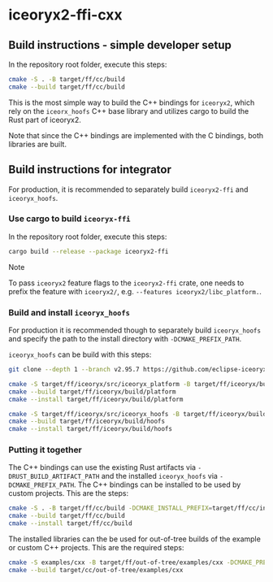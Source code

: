 # iceoryx2-ffi-cxx

## Build instructions - simple developer setup

In the repository root folder, execute this steps:

```bash
cmake -S . -B target/ff/cc/build
cmake --build target/ff/cc/build
```

This is the most simple way to build the C++ bindings for `iceoryx2`, which rely
on the `iceorx_hoofs` C++ base library and utilizes cargo to build the Rust part
of iceoryx2.

Note that since the C++ bindings are implemented with the C bindings, both
libraries are built.

## Build instructions for integrator

For production, it is recommended to separately build `iceoryx2-ffi` and
`iceoryx_hoofs`.

### Use cargo to build `iceoryx-ffi`

In the repository root folder, execute this steps:

```bash
cargo build --release --package iceoryx2-ffi
```

> [!NOTE]
> To pass `iceoryx2` feature flags to the `iceoryx2-ffi` crate, one needs to
> prefix the feature with `iceoryx2/`, e.g. `--features iceoryx2/libc_platform.`.

### Build and install `iceoryx_hoofs`

For production it is recommended though to separately build `iceoryx_hoofs` and
specify the path to the install directory with `-DCMAKE_PREFIX_PATH`.

`iceoryx_hoofs` can be build with this steps:

```bash
git clone --depth 1 --branch v2.95.7 https://github.com/eclipse-iceoryx/iceoryx.git target/ff/iceoryx/src

cmake -S target/ff/iceoryx/src/iceoryx_platform -B target/ff/iceoryx/build/platform -DCMAKE_BUILD_TYPE=Release -DCMAKE_INSTALL_PREFIX=target/ff/iceoryx/install
cmake --build target/ff/iceoryx/build/platform
cmake --install target/ff/iceoryx/build/platform

cmake -S target/ff/iceoryx/src/iceoryx_hoofs -B target/ff/iceoryx/build/hoofs -DCMAKE_BUILD_TYPE=Release -DCMAKE_INSTALL_PREFIX=target/ff/iceoryx/install -DCMAKE_PREFIX_PATH="$( pwd )/target/ff/iceoryx/install"
cmake --build target/ff/iceoryx/build/hoofs
cmake --install target/ff/iceoryx/build/hoofs
```

### Putting it together

The C++ bindings can use the existing Rust artifacts via
`-DRUST_BUILD_ARTIFACT_PATH` and the installed `iceoryx_hoofs` via
`-DCMAKE_PREFIX_PATH`. The C++ bindings can be installed to be used by custom
projects. This are the steps:

```bash
cmake -S . -B target/ff/cc/build -DCMAKE_INSTALL_PREFIX=target/ff/cc/install -DCMAKE_PREFIX_PATH="$( pwd )/target/ff/iceoryx/install" -DRUST_BUILD_ARTIFACT_PATH="$( pwd )/target/release"
cmake --build target/ff/cc/build
cmake --install target/ff/cc/build
```

The installed libraries can the be used for out-of-tree builds of the example or
custom C++ projects. This are the required steps:

```bash
cmake -S examples/cxx -B target/ff/out-of-tree/examples/cxx -DCMAKE_PREFIX_PATH="$( pwd )/target/ff/cc/install;$( pwd )/target/ff/iceoryx/install"
cmake --build target/cc/out-of-tree/examples/cxx
```
